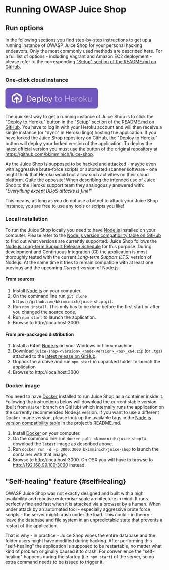 # Running OWASP Juice Shop

## Run options

In the following sections you find step-by-step instructions to get up a running instance of OWASP Juice Shop for your personal hacking endeavors. Only the most commonly used methods are described here. For a full list of options - including Vagrant and Amazon EC2 deployment - please refer to the corresponding ["Setup" section of the README.md on GitHub](https://github.com/bkimminich/juice-shop#setup).

### One-click cloud instance

!["Deploy to Heroku" button](img/deploy-to-heroku.svg)

The quickest way to get a running instance of Juice Shop is to click the "Deploy to Heroku" button in the ["Setup" section of the README.md on GitHub](https://github.com/bkimminich/juice-shop#deploy-on-heroku-free-0month-dyno). You have to log in with your Heroku account and will then receive a single instance (or "dyno" in Heroku lingo)
hosting the application. If you have forked the Juice Shop repository on GitHub, the "Deploy to Heroku" button will deploy your forked version of the application. To deploy the latest official
version you must use the button of the original repository at https://github.com/bkimminich/juice-shop.

As the Juice Shop is supposed to be hacked and attacked - maybe even with aggressive brute-force scripts or automated scanner software - one might think that Heroku would not allow such activities
on their cloud platform. Quite the opposite! When describing the intended use of Juice Shop to the Heroku support team they analogously answered with: _"Everything except DDoS attacks is fine!"_

This means, as long as you do not use a botnet to attack your Juice Shop instance, you are free to use any tools or scripts you like!

### Local installation

To run the Juice Shop locally you need to have [Node.js](http://nodejs.org/) installed on your computer. Please refer to the [Node.js version compatibility table on GitHub](https://github.com/bkimminich/juice-shop#nodejs-version-compatibility) to find out what versions are currently supported. Juice Shop follows the [Node.js Long-term Support Release Schedule](https://github.com/nodejs/LTS) for this purpose. During development and Continuous Integration (CI) the application is most thoroughly tested with the current _Long-term Support (LTS)_ version of Node.js. At the same time it tries to remain compatible with at least one previous and the upcoming _Current_ version of Node.js.

#### From sources

1. Install [Node.js](http://nodejs.org/) on your computer.
2. On the command line run `git clone https://github.com/bkimminich/juice-shop.git`.
3. Run `npm install`. This only has to be done before the first start or after you changed the source code.
4. Run `npm start` to launch the application.
5. Browse to http://localhost:3000

#### From pre-packaged distribution

1. Install a 64bit [Node.js](http://nodejs.org/) on your Windows or Linux machine.
2. Download `juice-shop-<version>_<node-version>_<os>_x64.zip` (or `.tgz`) attached to the [latest release on GitHub](https://github.com/bkimminich/juice-shop/releases/latest).
3. Unpack the archive and run `npm start` in unpacked folder to launch the application
4. Browse to http://localhost:3000

### Docker image

You need to have [Docker](https://www.docker.com/) installed to run Juice Shop as a container inside it. Following the instructions below will download the current stable version (built from `master` branch on GitHub) which internally runs the application on the currently recommended Node.js version. If you want to use a different Docker image version, please look up the available tags in the [Node.js version compatibility table](https://github.com/bkimminich/juice-shop#nodejs-version-compatibility) in the project's README.md.

1. Install [Docker](https://www.docker.com/) on your computer.
2. On the command line run `docker pull bkimminich/juice-shop` to download the `latest` image as described above.
3. Run `docker run -d -p 3000:3000 bkimminich/juice-shop` to launch the container with that image.
4. Browse to http://localhost:3000. On OSX you will have to browse to http://192.168.99.100:3000 instead.

## "Self-healing" feature {#selfHealing}

OWASP Juice Shop was not exactly designed and built with a high availability and reactive enterprise-scale architecture in mind. It runs perfectly fine and fast when it is attacked via a browser by a human. When under attack by an automated tool - especially aggressive brute force scripts - the server might crash under the load. This could - in theory - leave the database and file system in an unpredictable state that prevents a restart of the application.

That is why - in practice - Juice Shop wipes the entire database and the folder users might have modified during hacking. After performing this "self-healing" the application is supposed to be restartable, no matter what kind of problem originally caused it to crash. For convenience the "self-healing" happens during the startup (i.e. `npm start`) of the server, so no extra command needs to be issued to trigger it.
